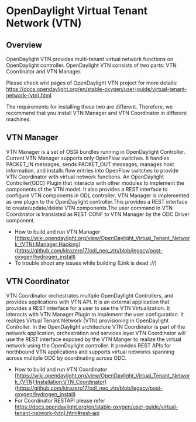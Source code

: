 OpenDaylight Virtual Tenant Network (VTN)
=========================================

## Overview

OpenDaylight VTN provides multi-tenant virtual network functions on
OpenDaylight controller. OpenDaylight VTN consists of two parts:
VTN Coordinator and VTN Manager.

Please check wiki pages of OpenDaylight VTN project for more details:
https://docs.opendaylight.org/en/stable-oxygen/user-guide/virtual-tenant-network-(vtn).html


The requirements for installing these two are different. Therefore, we
recommend that you install VTN Manager and VTN Coordinator in different
machines.

## VTN Manager

VTN Manager is a set of OSGi bundles running in OpenDaylight Controller.
Current VTN Manager supports only OpenFlow switches. It handles PACKET_IN
messages, sends PACKET_OUT messages, manages host information, and installs
flow entries into OpenFlow switches to provide VTN Coordinator with virtual
network functions. An OpenDaylight Controller(ODC) Plugin that interacts with
other modules to implement the components of the VTN model. It also provides a REST
interface to configure VTN components in ODL controller. VTN Manager is implemented
as one plugin to the OpenDaylight controller.This provides a REST interface to
create/update/delete VTN components.The user command in VTN Coordinator is
translated as REST CONF to VTN Manager by the ODC Driver component.


 - How to build and run VTN Manager
   [https://wiki.opendaylight.org/view/OpenDaylight_Virtual_Tenant_Network_(VTN):Manager:Hacking](https://github.com/kirazero17/odl_neo_vtn/blob/legacy/post-oxygen/hydrogen_install)
 - To trouble shoot any issues while building
   (Link is dead ://)


## VTN Coordinator

VTN Coordinator orchestrates multiple OpenDaylight Controllers, and provides
applications with VTN API. It is an external application that provides a REST
interface for a user to use the VTN Virtualization.
It interacts with VTN Manager Plugin to implement the user configuration.
It realizes Virtual Tenant Network (VTN) provisioning in OpenDaylight Controller.
In the OpenDaylight architecture VTN Coordinator is part of the network application,
orchestration and services layer.VTN Coordinator will use the REST interface exposed by
the VTN Manger to realize the virtual network using the OpenDaylight controller.
It provides REST APIs for northbound VTN applications and supports virtual networks
spanning across multiple ODC by coordinating across ODC.

 - How to build and run VTN Coordinator
   [https://wiki.opendaylight.org/view/OpenDaylight_Virtual_Tenant_Network_(VTN):Installation:VTN_Coordinator](https://github.com/kirazero17/odl_neo_vtn/blob/legacy/post-oxygen/hydrogen_install)
 - For Coordinator RESTAPI please refer
   https://docs.opendaylight.org/en/stable-oxygen/user-guide/virtual-tenant-network-(vtn).html#rest-api

